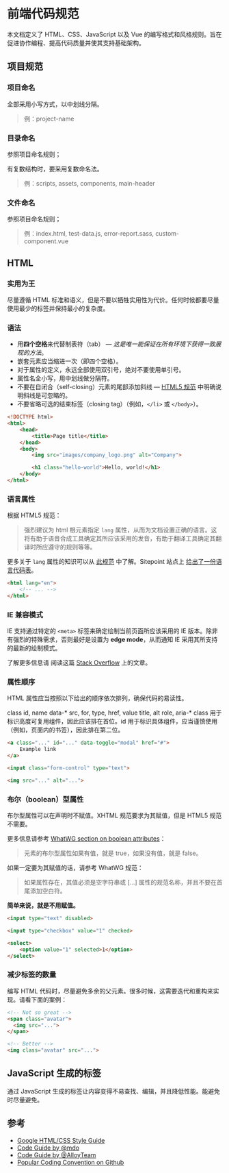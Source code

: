 # 前端代码规范

本文档定义了 HTML、CSS、JavaScript 以及 Vue 的编写格式和风格规则。旨在促进协作编程、提高代码质量并使其支持基础架构。

## 项目规范

### 项目命名

全部采用小写方式，以中划线分隔。

> 例：project-name

### 目录命名

参照项目命名规则；

有复数结构时，要采用复数命名法。

> 例：scripts, assets, components, main-header

### 文件命名

参照项目命名规则；

> 例：index.html, test-data.js, error-report.sass, custom-component.vue

## HTML

### 实用为王

尽量遵循 HTML 标准和语义，但是不要以牺牲实用性为代价。任何时候都要尽量使用最少的标签并保持最小的复杂度。

### 语法

- 用**四个空格**来代替制表符（tab） — *这是唯一能保证在所有环境下获得一致展现的方法*。
- 嵌套元素应当缩进一次（即四个空格）。
- 对于属性的定义，永远全部使用双引号，绝对不要使用单引号。
- 属性名全小写，用中划线做分隔符。
- 不要在自闭合（self-closing）元素的尾部添加斜线 — [HTML5 规范](http://dev.w3.org/html5/spec-author-view/syntax.html#syntax-start-tag) 中明确说明斜线是可忽略的。
- 不要省略可选的结束标签（closing tag）（例如，`</li>` 或 `</body>`）。

```html
<!DOCTYPE html>
<html>
    <head>
        <title>Page title</title>
    </head>
    <body>
        <img src="images/company_logo.png" alt="Company">

        <h1 class="hello-world">Hello, world!</h1>
    </body>
</html>
```

### 语言属性

根据 HTML5 规范：

> 强烈建议为 html 根元素指定 `lang` 属性，从而为文档设置正确的语言。这将有助于语音合成工具确定其所应该采用的发音，有助于翻译工具确定其翻译时所应遵守的规则等等。

更多关于 `lang` 属性的知识可以从 [此规范](http://www.w3.org/html/wg/drafts/html/master/semantics.html#the-html-element) 中了解。Sitepoint 站点上 [给出了一份语言代码表](https://www.sitepoint.com/iso-2-letter-language-codes/)。

```html
<html lang="en">
    <!-- ... -->
</html>
```

### IE 兼容模式

IE 支持通过特定的 `<meta>` 标签来确定绘制当前页面所应该采用的 IE 版本。除非有强烈的特殊需求，否则最好是设置为 **edge mode**，从而通知 IE 采用其所支持的最新的绘制模式。

了解更多信息请 阅读这篇 [Stack Overflow](https://stackoverflow.com/questions/6771258/what-does-meta-http-equiv-x-ua-compatible-content-ie-edge-do) 上的文章。

### 属性顺序

HTML 属性应当按照以下给出的顺序依次排列，确保代码的易读性。

class
id, name
data-*
src, for, type, href, value
title, alt
role, aria-*
class 用于标识高度可复用组件，因此应该排在首位。id 用于标识具体组件，应当谨慎使用（例如，页面内的书签），因此排在第二位。

```html
<a class="..." id="..." data-toggle="modal" href="#">
    Example link
</a>

<input class="form-control" type="text">

<img src="..." alt="...">
```

### 布尔（boolean）型属性

布尔型属性可以在声明时不赋值。XHTML 规范要求为其赋值，但是 HTML5 规范不需要。

更多信息请参考 [WhatWG section on boolean attributes](http://www.whatwg.org/specs/web-apps/current-work/multipage/common-microsyntaxes.html#boolean-attributes)：

> 元素的布尔型属性如果有值，就是 true，如果没有值，就是 false。

如果一定要为其赋值的话，请参考 WhatWG 规范：

> 如果属性存在，其值必须是空字符串或 [...] 属性的规范名称，并且不要在首尾添加空白符。

**简单来说，就是不用赋值。**

```html
<input type="text" disabled>

<input type="checkbox" value="1" checked>

<select>
    <option value="1" selected>1</option>
</select>
```

### 减少标签的数量

编写 HTML 代码时，尽量避免多余的父元素。很多时候，这需要迭代和重构来实现。请看下面的案例：

```html
<!-- Not so great -->
<span class="avatar">
  <img src="...">
</span>

<!-- Better -->
<img class="avatar" src="...">
```

## JavaScript 生成的标签

通过 JavaScript 生成的标签让内容变得不易查找、编辑，并且降低性能。能避免时尽量避免。

## 参考

- [Google HTML/CSS Style Guide](https://google.github.io/styleguide/htmlcssguide.html)
- [Code Guide by @mdo](https://codeguide.co/)
- [Code Guide by @AlloyTeam](http://alloyteam.github.io/CodeGuide)
- [Popular Coding Convention on Github](http://sideeffect.kr/popularconvention#javascript)
